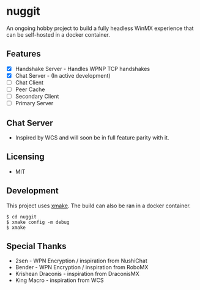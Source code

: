 # nuggit
An ongoing hobby project to build a fully headless WinMX experience that can be self-hosted in a docker container.

## Features
- [x] Handshake Server - Handles WPNP TCP handshakes
- [x] Chat Server - (In active development)
- [ ] Chat Client
- [ ] Peer Cache
- [ ] Secondary Client
- [ ] Primary Server

## Chat Server
- Inspired by WCS and will soon be in full feature parity with it.

## Licensing
- MIT

## Development
This project uses [xmake](https://xmake.io/). The build can also be ran in a docker container.

`$ cd nuggit`  
`$ xmake config -m debug`  
`$ xmake`  

## Special Thanks
- 2sen - WPN Encryption / inspiration from NushiChat
- Bender - WPN Encryption / inspiration from RoboMX
- Krishean Draconis - inspiration from DraconisMX
- King Macro - inspiration from WCS
